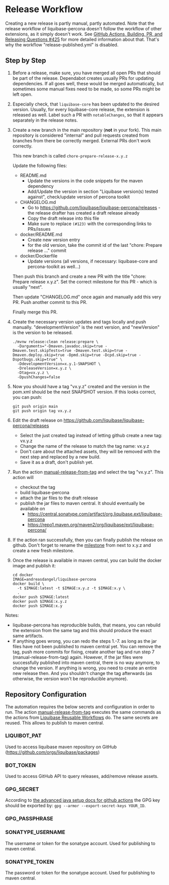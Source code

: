 # Release Workflow

Creating a new release is partly manual, partly automated.
Note that the release workflow of liquibase-percona doesn't follow the workflow of other
extensions, as it simply doesn't work.
See [GitHub Actions, Building, PR, and Releasing Questions #425](https://github.com/liquibase/liquibase-percona/issues/425)
for more detailed information about that. That's why the workflow "release-published.yml" is disabled.

## Step by Step

1. Before a release, make sure, you have merged all open PRs that should be part of the release.
   Dependabot creates usually PRs for updating dependencies. If all goes well, these would be merged
   automatically, but sometimes some manual fixes need to be made, so some PRs might be left open.

2. Especially check, that `liquibase-core` has been updated to the desired version. Usually, for every
   liquibase-core release, the extension is released as well.
   Label such a PR with `notableChanges`, so that it appears separately in the release notes.

3. Create a new branch in the main repository (**not** in your fork). This main repository is considered
   "internal" and pull requests created from branches from there be correctly merged. External PRs don't
   work correctly.

   This new branch is called `chore-prepare-release-x.y.z`

   Update the following files:
   * README.md
     * Update the versions in the code snippets for the maven dependency
     * Add/Update the version in section "Liquibase version(s) tested against", check/update version of percona toolkit
   * CHANGELOG.md
     * Go to <https://github.com/liquibase/liquibase-percona/releases> - the release drafter has created a draft
       release already
     * Copy the draft release into this file
     * Make sure to replace `(#123)` with the corresponding links to PRs/issues
   * docker/README.md
     * Create new version entry
     * for the old version, take the commit id of the last "chore: Prepare release ..." commit
   * docker/Dockerfile
     * Update versions (all versions, if necessary: liquibase-core and percona-toolkit as well...)

   Then push this branch and create a new PR with the title "chore: Prepare release x.y.z".
   Set the correct milestone for this PR - which is usually "next".

   Then update "CHANGELOG.md" once again and manually add this very PR. Push another commit to this PR.

   Finally merge this PR.

4. Create the necessary version updates and tags locally and push manually. "developmentVersion" is the next
   version, and "newVersion" is the version to be released.

   ```
   ./mvnw release:clean release:prepare \
     -Darguments="-Dmaven.javadoc.skip=true -Dmaven.test.skipTests=true -Dmaven.test.skip=true -Dmaven.deploy.skip=true -Dpmd.skip=true -Dcpd.skip=true -Dspotbugs.skip=true" \
     -DdevelopmentVersion=x.y.1-SNAPSHOT \
     -DreleaseVersion=x.y.z \
     -Dtag=vx.y.z \
     -DpushChanges=false
   ```

5. Now you should have a tag "vx.y.z" created and the version in the pom.xml should be the next SNAPSHOT
   version. If this looks correct, you can push:

   ```
   git push origin main
   git push origin tag vx.y.z
   ```

6. Edit the draft release on <https://github.com/liquibase/liquibase-percona/releases>
   * Select the just created tag instead of letting github create a new tag: vx.y.z
   * Change the name of the release to match the tag name: vx.y.z
   * Don't care about the attached assets, they will be removed with the next step and replaced by
     a new build.
   * Save it as a draft, don't publish yet.

7. Run the action [manual-release-from-tag](https://github.com/liquibase/liquibase-percona/actions/workflows/manual-release-from-tag.yml)
   and select the tag "vx.y.z". This action will
   * checkout the tag
   * build liquibase-percona
   * attach the jar files to the draft release
   * publish the jar files to maven central. It should eventually be available on
     * https://central.sonatype.com/artifact/org.liquibase.ext/liquibase-percona
     * https://repo1.maven.org/maven2/org/liquibase/ext/liquibase-percona/

8. If the action ran successfully, then you can finally publish the release on github.
  Don't forget to rename the [milestone](https://github.com/liquibase/liquibase-percona/milestones) from next to x.y.z
  and create a new fresh milestone.

9. Once the release is available in maven central, you can build the docker image and publish it:
   ```
   cd docker
   IMAGE=andreasdangel/liquibase-percona
   docker build \
     -t $IMAGE:latest -t $IMAGE:x.y.z -t $IMAGE:x.y \
     .
   docker push $IMAGE:latest
   docker push $IMAGE:x.y.z
   docker push $IMAGE:x.y
   ```

Notes:
* liquibase-percona has reproducible builds, that means, you can rebuild the extension from the same tag
and this should produce the exact same artifacts.
* If anything goes wrong, you can redo the steps 1.-7. as long as the jar files have not been published
to maven central yet. You can remove the tag, push more commits for fixing, create another tag and
run step 7 (manual-release-from-tag) again. However, if the jar files were successfully published into
maven central, there is no way anymore, to change the version. If anything is wrong, you need to
create an entire new release then. And you shouldn't change the tag afterwards (as otherwise, the version
won't be reproducible anymore).

## Repository Configuration

The automation requires the below secrets and configuration in order to run.
The action [manual-release-from-tag](https://github.com/liquibase/liquibase-percona/actions/workflows/manual-release-from-tag.yml)
executes the same commands as the actions from [Liquibase Reusable Workflows](https://github.com/liquibase/build-logic/) do.
The same secrets are reused. This allows to publish to maven central.

### LIQUIBOT_PAT
Used to access liquibase maven repository on GitHub (https://github.com/orgs/liquibase/packages)

### BOT_TOKEN
Used to access GitHub API to query releases, add/remove release assets.

### GPG_SECRET
According to [the advanced java setup docs for github actions](https://github.com/actions/setup-java/blob/main/docs/advanced-usage.md#gpg)
the GPG key should be exported by: `gpg --armor --export-secret-keys YOUR_ID`.

### GPG_PASSPHRASE

### SONATYPE_USERNAME
The username or token for the sonatype account. Used for publishing to maven central.

### SONATYPE_TOKEN
The password or token for the sonatype account. Used for publishing to maven central.
